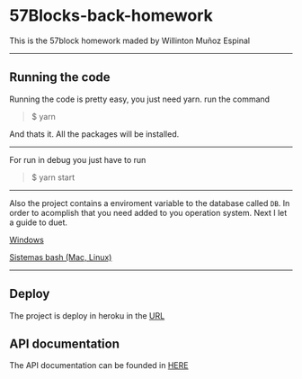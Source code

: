 # 57Blocks-back-homework

This is the 57block homework maded by Willinton Muñoz Espinal

***

## Running the code

Running the code is pretty easy, you just need yarn. run the command 

> $ yarn

And thats it. All the packages will be installed.

---
For run in debug you just have to run

>$ yarn start

---
Also the project contains a enviroment variable to the database called `DB`. In order to acomplish that you need added to you operation system. Next I let a guide to duet.

[Windows](https://medium.com/@01luisrene/como-agregar-variables-de-entorno-s-o-windows-10-e7f38851f11f)

[Sistemas bash (Mac, Linux)](https://www.digitalocean.com/community/tutorials/how-to-read-and-set-environmental-and-shell-variables-on-linux-es)

***

## Deploy

The project is deploy in heroku in the [URL](https://homework57blocks.herokuapp.com/)

## API documentation

The API documentation can be founded in [HERE](https://documenter.getpostman.com/view/5808796/UVksME4M)